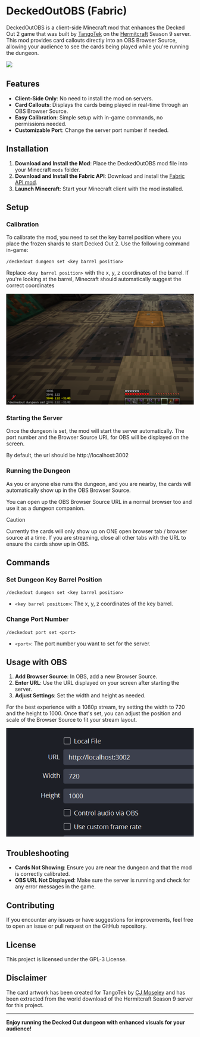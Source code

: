 # DeckedOutOBS (Fabric)

DeckedOutOBS is a client-side Minecraft mod that enhances the Decked Out 2 game that was built by 
[TangoTek](https://www.youtube.com/@TangoTekLP) on the [Hermitcraft](https://hermitcraft.com/) Season 9 server. 
This mod provides card callouts directly into an OBS Browser Source, allowing your audience 
to see the cards being played while you're running the dungeon.

![](/docs/example.gif)

## Features

- **Client-Side Only**: No need to install the mod on servers.
- **Card Callouts**: Displays the cards being played in real-time through an OBS Browser Source.
- **Easy Calibration**: Simple setup with in-game commands, no permissions needed.
- **Customizable Port**: Change the server port number if needed.

## Installation

1. **Download and Install the Mod**: Place the DeckedOutOBS mod file into your Minecraft `mods` folder.
2. **Download and Install the Fabric API**: Download and install the [Fabric API mod](https://modrinth.com/mod/fabric-api).
3. **Launch Minecraft**: Start your Minecraft client with the mod installed.

## Setup

### Calibration

To calibrate the mod, you need to set the key barrel position where you place the frozen shards to start Decked Out 2. 
Use the following command in-game:

```plaintext
/deckedout dungeon set <key barrel position>
```

Replace `<key barrel position>` with the x, y, z coordinates of the barrel.
If you're looking at the barrel, Minecraft should automatically suggest the correct coordinates

![Calibrating](/docs/calibrating.png)

### Starting the Server

Once the dungeon is set, the mod will start the server automatically. 
The port number and the Browser Source URL for OBS will be displayed on the screen.

By default, the url should be http://localhost:3002

### Running the Dungeon

As you or anyone else runs the dungeon, and you are nearby, the cards will automatically 
show up in the OBS Browser Source.

You can open up the OBS Browser Source URL in a normal browser too and use it as a dungeon companion.

> [!CAUTION]
> Currently the cards will only show up on ONE open browser tab / browser source at a time.
> If you are streaming, close all other tabs with the URL to ensure the cards show up in OBS.

## Commands

### Set Dungeon Key Barrel Position

```plaintext
/deckedout dungeon set <key barrel position>
```

- `<key barrel position>`: The x, y, z coordinates of the key barrel.

### Change Port Number

```plaintext
/deckedout port set <port>
```

- `<port>`: The port number you want to set for the server.

## Usage with OBS

1. **Add Browser Source**: In OBS, add a new Browser Source.
2. **Enter URL**: Use the URL displayed on your screen after starting the server.
3. **Adjust Settings**: Set the width and height as needed.

For the best experience with a 1080p stream, try setting the width to 720 and the height to 1000.
Once that's set, you can adjust the position and scale of the Browser Source to fit your stream layout.

![obs setup](/docs/obs.png)

## Troubleshooting

- **Cards Not Showing**: Ensure you are near the dungeon and that the mod is correctly calibrated.
- **OBS URL Not Displayed**: Make sure the server is running and check for any error messages in the game.

## Contributing

If you encounter any issues or have suggestions for improvements, feel free to open an issue or pull request on the GitHub repository.

## License

This project is licensed under the GPL-3 License.

## Disclaimer

The card artwork has been created for TangoTek by [CJ Moseley](https://cjmoseley.co.uk/) and has been 
extracted from the world download of the Hermitcraft Season 9 server for this project.

---

**Enjoy running the Decked Out dungeon with enhanced visuals for your audience!**
